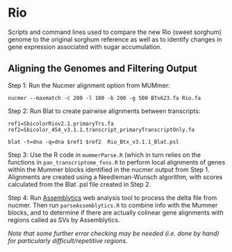 # Rio
Scripts and command lines used to compare the new Rio (sweet sorghum) genome to the original sorghum reference as well as to identify changes in gene expression associated with sugar accumulation.

## Aligning the Genomes and Filtering Output
Step 1: Run the Nucmer alignment option from MUMmer:
```
nucmer --maxmatch -c 200 -l 100 -b 200 -g 500 BTx623.fa Rio.fa
```
Step 2: Run Blat to create pairwise alignments between transcripts:
```
ref1=SbicolorRiov2.1.primaryTrs.fa
ref2=Sbicolor_454_v3.1.1.transcript_primaryTranscriptOnly.fa 

blat -t=dna -q=dna $ref1 $ref2  Rio_Btx_v3.1.1_Blat.psl
```
Step 3: Use the R code in `mummerParse.R` (which in turn relies on the functions in `pan_transcriptome_fxns.R` to perform local alignments of genes within the Mummer blocks identified in the nucmer output from Step 1.  Alignments are created using a Needleman-Wunsch algorithm, with scores calculated from the Blat .psl file created in Step 2.

Step 4: Run [Assemblytics](assemblytics.com) web analysis tool to process the delta file from nucmer. Then run `parseAssemblytics.R` to combine info with the Mummer blocks, and to determine if there are actually colinear gene alignments with regions called as SVs by Assemblytics.

_Note that some further error checking may be needed (i.e. done by hand) for particularly difficult/repetitive regions._
  
